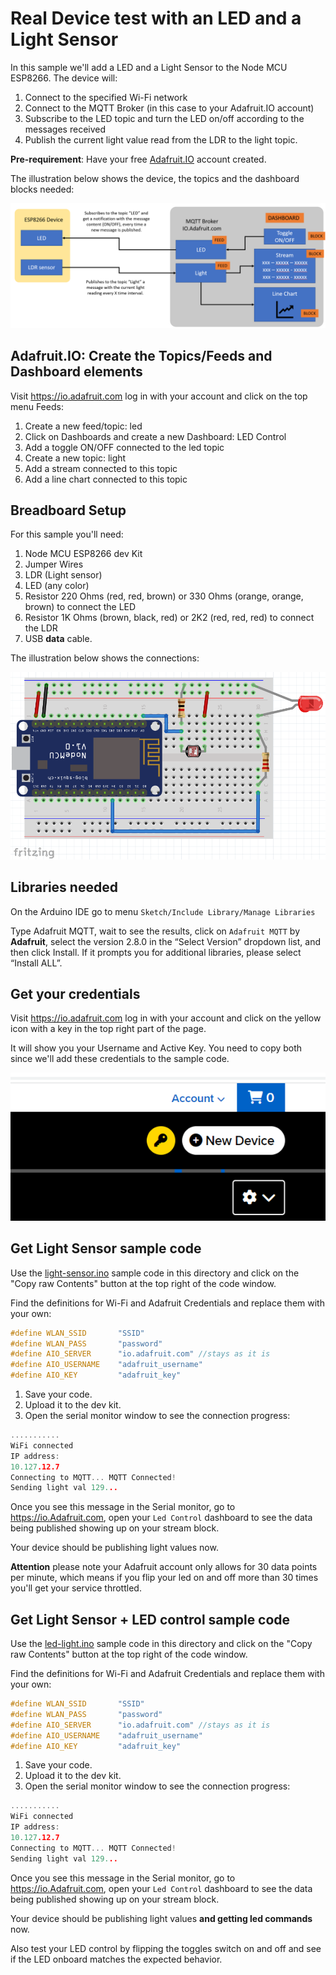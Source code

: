 # Real Device test with an LED and a Light Sensor

In this sample we'll add a LED and a Light Sensor to the Node MCU ESP8266. The device will:

1. Connect to the specified Wi-Fi network
1. Connect to the MQTT Broker (in this case to your Adafruit.IO account)
1. Subscribe to the LED topic and turn the LED on/off according to the messages received
1. Publish the current light value read from the LDR to the light topic.

**Pre-requirement**: Have your free [Adafruit.IO](https://io.adafruit.com) account created.

The illustration below shows the device, the topics and the dashboard blocks needed:

![Toolchain](../Images/led-flow.png)

## Adafruit.IO: Create the Topics/Feeds and Dashboard elements

Visit https://io.adafruit.com log in with your account and click on the top menu Feeds:

1. Create a new feed/topic: led
1. Click on Dashboards and create a new Dashboard: LED Control
1. Add a toggle ON/OFF connected to the led topic
1. Create a new topic: light
1. Add a stream connected to this topic
1. Add a line chart connected to this topic

## Breadboard Setup

For this sample you'll need:

1. Node MCU ESP8266 dev Kit
1. Jumper Wires
1. LDR (Light sensor)
1. LED (any color)
1. Resistor 220 Ohms (red, red, brown) or 330 Ohms (orange, orange, brown) to connect the LED
1. Resistor 1K Ohms (brown, black, red) or 2K2 (red, red, red) to connect the LDR
1. USB **data** cable.

The illustration below shows the connections:

![Toolchain](../Images/led-setup.png)

## Libraries needed

On the Arduino IDE go to menu `Sketch/Include Library/Manage Libraries`

Type Adafruit MQTT, wait to see the results, click on `Adafruit MQTT` by **Adafruit**, select the version 2.8.0 in the “Select Version” dropdown list, and then click Install. If it prompts you for additional libraries, please select “Install ALL”.

## Get your credentials

Visit https://io.adafruit.com log in with your account and click on the yellow icon with a key in the top right part of the page.

It will show you your Username and Active Key. You need to copy both since we'll add these credentials to the sample code.

![Toolchain](../Images/credentials.png)

## Get Light Sensor sample code

Use the [light-sensor.ino](light-sensor/light-sensor.ino) sample code in this directory and click on the "Copy raw Contents" button at the top right of the code window.

Find the definitions for Wi-Fi and Adafruit Credentials and replace them with your own:

```C
#define WLAN_SSID       "SSID"
#define WLAN_PASS       "password"
#define AIO_SERVER      "io.adafruit.com" //stays as it is
#define AIO_USERNAME    "adafruit_username"
#define AIO_KEY         "adafruit_key"
```

1. Save your code.
1. Upload it to the dev kit.
1. Open the serial monitor window to see the connection progress:

```C
...........
WiFi connected
IP address:
10.127.12.7
Connecting to MQTT... MQTT Connected!
Sending light val 129...
```

Once you see this message in the Serial monitor, go to https://io.Adafruit.com, open your `Led Control` dashboard to see the data being published showing up on your stream block.

Your device should be publishing light values now.

**Attention** please note your Adafruit account only allows for 30 data points per minute, which means if you flip your led on and off more than 30 times you'll get your service throttled. 

## Get Light Sensor + LED control sample code

Use the [led-light.ino](led-light/led-light.ino) sample code in this directory and click on the "Copy raw Contents" button at the top right of the code window.

Find the definitions for Wi-Fi and Adafruit Credentials and replace them with your own:

```C
#define WLAN_SSID       "SSID"
#define WLAN_PASS       "password"
#define AIO_SERVER      "io.adafruit.com" //stays as it is
#define AIO_USERNAME    "adafruit_username"
#define AIO_KEY         "adafruit_key"
```

1. Save your code.
1. Upload it to the dev kit.
1. Open the serial monitor window to see the connection progress:

```C
...........
WiFi connected
IP address:
10.127.12.7
Connecting to MQTT... MQTT Connected!
Sending light val 129...
```

Once you see this message in the Serial monitor, go to https://io.Adafruit.com, open your `Led Control` dashboard to see the data being published showing up on your stream block.

Your device should be publishing light values **and getting led commands** now.

Also test your LED control by flipping the toggles switch on and off and see if the LED onboard matches the expected behavior.